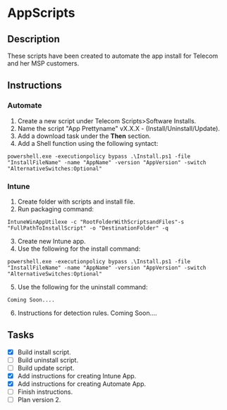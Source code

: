 # AppScripts

## Description
<p> These scripts have been created to automate the app install for Telecom and her MSP customers.</p>

## Instructions

### Automate
1. Create a new script under Telecom Scripts>Software Installs.
2. Name the script "App Prettyname" vX.X.X - (Install/Uninstall/Update).
3. Add a download task under the <b>Then</b> section.
4. Add a Shell function using the following syntact: 
```
powershell.exe -executionpolicy bypass .\Install.ps1 -file "InstallFileName" -name "AppName" -version "AppVersion" -switch "AlternativeSwitches:Optional"
```

### Intune
1. Create folder with scripts and install file.
2. Run packaging command:
```
IntuneWinAppUtilexe -c "RootFolderWithScriptsandFiles"-s "FullPathToInstallScript" -o "DestinationFolder" -q
```
3. Create new Intune app.
4. Use the following for the install command:
```
powershell.exe -executionpolicy bypass .\Install.ps1 -file "InstallFileName" -name "AppName" -version "AppVersion" -switch "AlternativeSwitches:Optional"
```
5. Use the following for the uninstall command:
```
Coming Soon....
```
6. Instructions for detection rules. Coming Soon....


## Tasks
- [x] Build install script.
- [ ] Build uninstall script.
- [ ] Build update script.
- [x] Add instructions for creating Intune App.
- [x] Add instructions for creating Automate App.
- [ ] Finish instructions.
- [ ] Plan version 2.